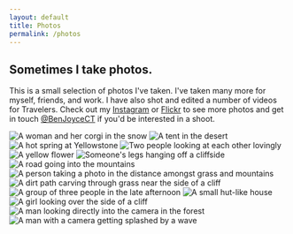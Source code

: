 ```yaml
---
layout: default
title: Photos
permalink: /photos
---
```

<section class="home-page__blurb row">
  <h1 class="home-page__heading">Sometimes I take photos.</h1>
  <p class="home-page__blurb-text">This is a small selection of photos I've taken. I've taken many more for myself, friends, and work. I have also shot and edited a number of videos for Travelers. Check out my <a href="https://www.instagram.com/benjoycect/">Instagram</a> or <a href="https://www.flickr.com/photos/52195854@N00/">Flickr</a> to see more photos and get in touch <a href="https://twitter.com/BenJoyceCT">@BenJoyceCT</a> if you'd be interested in a shoot.</p>
</section>
<article class="post">
  <img src="http://images.benjaminjoyce.com/megwilson.jpg" alt="A woman and her corgi in the snow">
  <img src="http://images.benjaminjoyce.com/tent.jpg" alt="A tent in the desert">
  <img src="http://images.benjaminjoyce.com/spring.jpg" alt="A hot spring at Yellowstone">
  <img src="http://images.benjaminjoyce.com/mattrenee.jpg" alt="Two people looking at each other lovingly">
  <img src="http://images.benjaminjoyce.com/flower.jpg" alt="A yellow flower">
  <img src="http://images.benjaminjoyce.com/feet.jpg" alt="Someone's legs hanging off a cliffside">
  <img src="http://images.benjaminjoyce.com/road.jpg" alt="A road going into the mountains">
  <img src="http://images.benjaminjoyce.com/patt.jpg" alt="A person taking a photo in the distance amongst grass and mountains">
  <img src="http://images.benjaminjoyce.com/path.jpg" alt="A dirt path carving through grass near the side of a cliff">
  <img src="http://images.benjaminjoyce.com/group.jpg" alt="A group of three people in the late afternoon">
  <img src="http://images.benjaminjoyce.com/house.jpg" alt="A small hut-like house">
  <img src="http://images.benjaminjoyce.com/renee.jpg" alt="A girl looking over the side of a cliff">
  <img src="http://images.benjaminjoyce.com/craig.jpg" alt="A man looking directly into the camera in the forest">
  <img src="http://images.benjaminjoyce.com/adam.jpg" alt="A man with a camera getting splashed by a wave">
</article>
